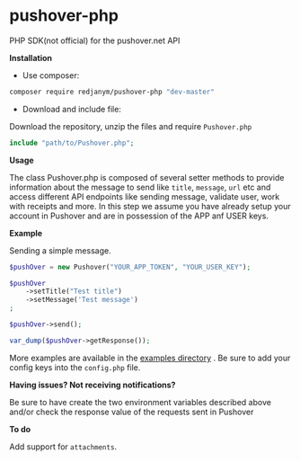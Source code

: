 # pushover-php

PHP SDK(not official) for the pushover.net API

**Installation**

* Use composer:

```bash
composer require redjanym/pushover-php "dev-master"
```

* Download and include file:

Download the repository, unzip the files and require ```Pushover.php```

```php
include "path/to/Pushover.php";
```

**Usage**

The class Pushover.php is composed of several setter methods to provide information about the message to send like ```title```, ```message```, ```url``` etc and access different API endpoints like sending message, validate user, work with receipts and more.
In this step we assume you have already setup your account in Pushover and are in possession of the APP anf USER keys.

**Example**

Sending a simple message.

```php
$pushOver = new Pushover("YOUR_APP_TOKEN", "YOUR_USER_KEY");

$pushOver
    ->setTitle("Test title")
    ->setMessage('Test message')
;

$pushOver->send();

var_dump($pushOver->getResponse());
```

More examples are available in the [examples directory](examples/)
. Be sure to add your config keys into the ```config.php``` file.

**Having issues? Not receiving notifications?**

Be sure to have create the two environment variables described above and/or check the response value of the requests sent in Pushover

**To do**

Add support for ```attachments```.